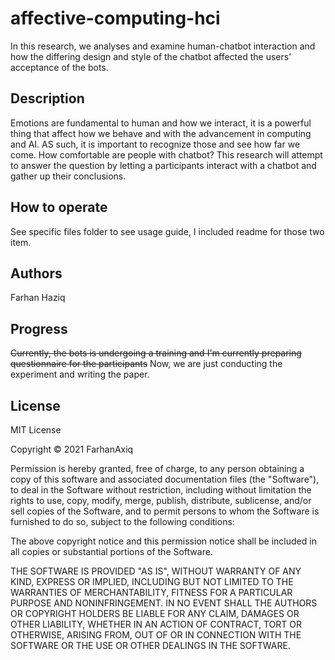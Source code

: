 # affective-computing-hci

In this research, we analyses and examine human-chatbot interaction and how the differing design and style of the chatbot affected the users’ acceptance of the bots.

## Description

Emotions are fundamental to human and how we interact, it is a powerful thing that affect how we behave and with the advancement in computing and AI. AS such, it is important to recognize those and see how far we come. How comfortable are people with chatbot? This research will attempt to answer the question by letting a participants interact with a chatbot and gather up their conclusions.

## How to operate

See specific files folder to see usage guide, I included readme for those two item.
## Authors
Farhan Haziq

## Progress
~~Currently, the bots is undergoing a training and I'm currently preparing questionnaire for the participants~~
Now, we are just conducting the experiment and writing the paper.

## License

MIT License

Copyright © 2021 FarhanAxiq

Permission is hereby granted, free of charge, to any person obtaining a copy
of this software and associated documentation files (the "Software"), to deal
in the Software without restriction, including without limitation the rights
to use, copy, modify, merge, publish, distribute, sublicense, and/or sell
copies of the Software, and to permit persons to whom the Software is
furnished to do so, subject to the following conditions:

The above copyright notice and this permission notice shall be included in all
copies or substantial portions of the Software.

THE SOFTWARE IS PROVIDED "AS IS", WITHOUT WARRANTY OF ANY KIND, EXPRESS OR
IMPLIED, INCLUDING BUT NOT LIMITED TO THE WARRANTIES OF MERCHANTABILITY,
FITNESS FOR A PARTICULAR PURPOSE AND NONINFRINGEMENT. IN NO EVENT SHALL THE
AUTHORS OR COPYRIGHT HOLDERS BE LIABLE FOR ANY CLAIM, DAMAGES OR OTHER
LIABILITY, WHETHER IN AN ACTION OF CONTRACT, TORT OR OTHERWISE, ARISING FROM,
OUT OF OR IN CONNECTION WITH THE SOFTWARE OR THE USE OR OTHER DEALINGS IN THE
SOFTWARE.
